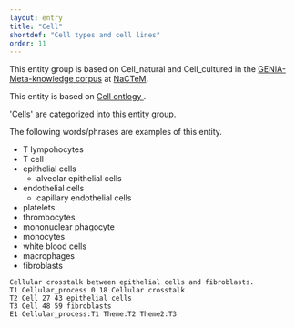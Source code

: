 ```yaml
---
layout: entry
title: "Cell"
shortdef: "Cell types and cell lines"
order: 11
---
```


This entity group is based on Cell_natural and Cell_cultured in the <a href="http://www.nactem.ac.uk/meta-knowledge/">GENIA-Meta-knowledge corpus</a> at <a href="http://www.nactem.ac.uk/">NaCTeM</a>.

This entity is based on 
<a href="https://www.ebi.ac.uk/ols/ontologies/cl">
Cell ontlogy
</a>.

'Cells' are categorized into this entity group.

The following words/phrases are examples of this entity.
- T lympohocytes
- T cell
- epithelial cells
  - alveolar epithelial cells
- endothelial cells
  - capillary endothelial cells
- platelets
- thrombocytes
- mononuclear phagocyte
- monocytes
- white blood cells
- macrophages
- fibroblasts

~~~ ann
Cellular crosstalk between epithelial cells and fibroblasts.
T1 Cellular_process 0 18 Cellular crosstalk
T2 Cell 27 43 epithelial cells
T3 Cell 48 59 fibroblasts
E1 Cellular_process:T1 Theme:T2 Theme2:T3
~~~


<!-- details -->
